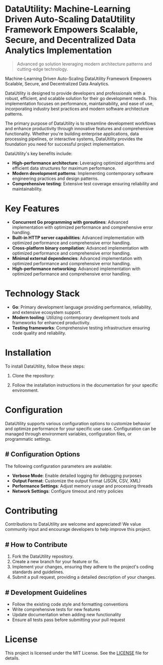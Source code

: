 <!-- fallback_DataUtility_20251020183809_29129 -->

# DataUtility: Machine-Learning Driven Auto-Scaling DataUtility Framework Empowers Scalable, Secure, and Decentralized Data Analytics Implementation
> Advanced go solution leveraging modern architecture patterns and cutting-edge technology.

Machine-Learning Driven Auto-Scaling DataUtility Framework Empowers Scalable, Secure, and Decentralized Data Analytics.

DataUtility is designed to provide developers and professionals with a robust, efficient, and scalable solution for their go development needs. This implementation focuses on performance, maintainability, and ease of use, incorporating industry best practices and modern software architecture patterns.

The primary purpose of DataUtility is to streamline development workflows and enhance productivity through innovative features and comprehensive functionality. Whether you're building enterprise applications, data processing pipelines, or interactive systems, DataUtility provides the foundation you need for successful project implementation.

DataUtility's key benefits include:

* **High-performance architecture**: Leveraging optimized algorithms and efficient data structures for maximum performance.
* **Modern development patterns**: Implementing contemporary software engineering practices and design patterns.
* **Comprehensive testing**: Extensive test coverage ensuring reliability and maintainability.

# Key Features

* **Concurrent Go programming with goroutines**: Advanced implementation with optimized performance and comprehensive error handling.
* **Built-in HTTP server capabilities**: Advanced implementation with optimized performance and comprehensive error handling.
* **Cross-platform binary compilation**: Advanced implementation with optimized performance and comprehensive error handling.
* **Minimal external dependencies**: Advanced implementation with optimized performance and comprehensive error handling.
* **High-performance networking**: Advanced implementation with optimized performance and comprehensive error handling.

# Technology Stack

* **Go**: Primary development language providing performance, reliability, and extensive ecosystem support.
* **Modern tooling**: Utilizing contemporary development tools and frameworks for enhanced productivity.
* **Testing frameworks**: Comprehensive testing infrastructure ensuring code quality and reliability.

# Installation

To install DataUtility, follow these steps:

1. Clone the repository:


2. Follow the installation instructions in the documentation for your specific environment.

# Configuration

DataUtility supports various configuration options to customize behavior and optimize performance for your specific use case. Configuration can be managed through environment variables, configuration files, or programmatic settings.

## # Configuration Options

The following configuration parameters are available:

* **Verbose Mode**: Enable detailed logging for debugging purposes
* **Output Format**: Customize the output format (JSON, CSV, XML)
* **Performance Settings**: Adjust memory usage and processing threads
* **Network Settings**: Configure timeout and retry policies

# Contributing

Contributions to DataUtility are welcome and appreciated! We value community input and encourage developers to help improve this project.

## # How to Contribute

1. Fork the DataUtility repository.
2. Create a new branch for your feature or fix.
3. Implement your changes, ensuring they adhere to the project's coding standards and guidelines.
4. Submit a pull request, providing a detailed description of your changes.

## # Development Guidelines

* Follow the existing code style and formatting conventions
* Write comprehensive tests for new features
* Update documentation when adding new functionality
* Ensure all tests pass before submitting your pull request

# License

This project is licensed under the MIT License. See the [LICENSE](https://github.com/Lyche6666/DataUtility/blob/main/LICENSE) file for details.
